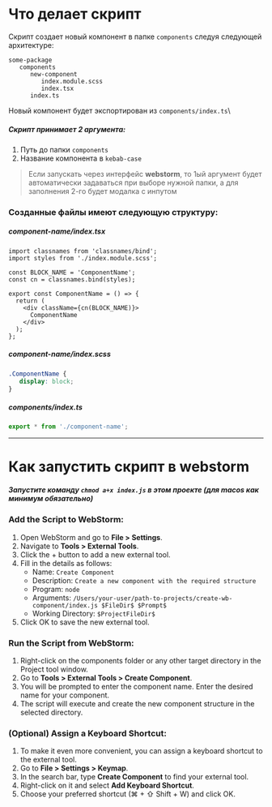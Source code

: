 # Что делает скрипт

Скрипт создает новый компонент в папке `components` следуя следующей архитектуре:
```
some-package
   components
      new-component
         index.module.scss
         index.tsx
      index.ts
```
Новый компонент будет экспортирован из `components/index.ts`\

##### Скрипт принимает 2 аргумента:

1. Путь до папки `components`
2. Название компонента в `kebab-case`

> Если запускать через интерфейс **webstorm**, то 1ый аргумент будет автоматически задаваться при выборе нужной папки, а для заполнения 2-го будет модалка с инпутом


### Созданные файлы имеют следующую структуру:
##### component-name/index.tsx
```tsx
import classnames from 'classnames/bind';
import styles from './index.module.scss';

const BLOCK_NAME = 'ComponentName';
const cn = classnames.bind(styles);

export const ComponentName = () => {
  return (
    <div className={cn(BLOCK_NAME)}>
      ComponentName
    </div>
  );
};
```
##### component-name/index.scss
```scss
.ComponentName {
   display: block;
}
```
##### components/index.ts
```ts
export * from './component-name';
```

***
# Как запустить скрипт в webstorm

##### Запустите команду `chmod a+x index.js` в этом проекте (для macos как минимум обязательно)

### Add the Script to WebStorm:
1. Open WebStorm and go to **File > Settings**.
2. Navigate to **Tools > External Tools**.
3. Click the + button to add a new external tool.
4. Fill in the details as follows:
   * Name: `Create Component`
   * Description: `Create a new component with the required structure`
   * Program: `node`
   * Arguments: `/Users/your-user/path-to-projects/create-wb-component/index.js $FileDir$ $Prompt$`
   * Working Directory: `$ProjectFileDir$`
5. Click OK to save the new external tool.

### Run the Script from WebStorm:
1. Right-click on the components folder or any other target directory in the Project tool window.
2. Go to **Tools > External Tools > Create Component**.
3. You will be prompted to enter the component name. Enter the desired name for your component.
4. The script will execute and create the new component structure in the selected directory.

### (Optional) Assign a Keyboard Shortcut:
1. To make it even more convenient, you can assign a keyboard shortcut to the external tool.
2. Go to **File > Settings > Keymap**.
3. In the search bar, type **Create Component** to find your external tool.
4. Right-click on it and select **Add Keyboard Shortcut**.
5. Choose your preferred shortcut (⌘ + ⇧ Shift + W) and click OK.